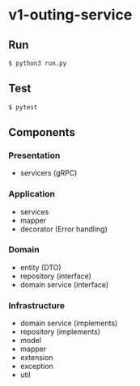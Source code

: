 # v1-outing-service
## Run
```bash
$ python3 run.py
```
## Test
```bash
$ pytest
```
## Components
### Presentation
- servicers (gRPC)
### Application
- services
- mapper
- decorator (Error handling)
### Domain
- entity (DTO)
- repository (interface) 
- domain service (interface)

### Infrastructure
- domain service (implements)
- repository (implements)
- model
- mapper
- extension 
- exception
- util
